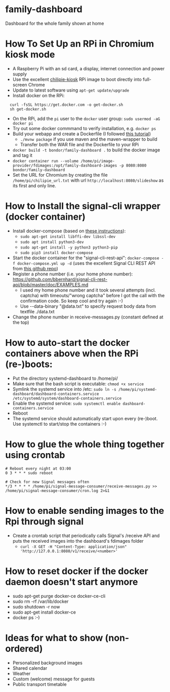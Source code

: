 # family-dashboard
Dashboard for the whole family shown at home


How To Set Up an RPi in Chromium kiosk mode
======
* A Raspberry Pi with an sd card, a display, internet connection and power supply
* Use the excellent [chilipie-kiosk](https://github.com/jareware/chilipie-kiosk/) RPi image to boot directly into full-screen Chrome
* Update to latest software using ```apt-get update/upgrade```
* Install docker on the RPi:
```shell
  curl -fsSL https://get.docker.com -o get-docker.sh
  sh get-docker.sh
```
* On the RPi, add the ```pi``` user to the ```docker``` user group: ```sudo usermod -aG docker pi```
* Try out some docker commmand to verify installation, e.g. ```docker ps```  
* Build your webapp and create a Dockerfile (I followed [this tutorial](https://medium.com/swlh/how-to-run-spring-boot-application-on-raspberry-pi-using-docker-d633e15ffff2))
    * ```./mvnw package``` if you use maven and the maven-wrapper to build
    * Transfer both the WAR file and the Dockerfile to your RPi
* ```docker build -t bondor/family-dashboard .``` to build the docker image and tag it
* ```docker container run --volume /home/pi/image-provider/fdimages:/opt/family-dashboard-images -p 8080:8080 bondor/family-dashboard```
* Set the URL for Chromium by creating the file ```/home/pi/chilipie_url.txt``` with url ```http://localhost:8080/slideshow``` as its first and only line.

How to Install the signal-cli wrapper (docker container)
=======
* Install docker-compose (based on [these instructions](https://www.upswift.io/post/install-docker-compose-on-raspberry-pi)):
    * ```sudo apt-get install libffi-dev libssl-dev```
    * ```sudo apt install python3-dev```
    * ```sudo apt-get install -y python3 python3-pip```
    * ```sudo pip3 install docker-compose```
* Start the docker container for the "signal-cli-rest-api": ```docker-compose -f docker-compose.yml up -d``` (uses the excellent Signal CLI REST API from [this github repo](https://github.com/bbernhard/signal-cli-rest-api/))
* Register a phone number (i.e. your home phone number): https://github.com/bbernhard/signal-cli-rest-api/blob/master/doc/EXAMPLES.md
    * I used my home phone number and it took several attempts (incl. captcha) with timeouts/"wrong captcha" before I got the call with the confirmation code. So keep cool and try again :-)
    * Use --data-binary "@data.txt" to specify request body data from textfile ./data.txt
* Change the phone number in receive-messages.py (constant defined at the top)

How to auto-start the docker containers above when the RPi (re-)boots:
=======
* Put the directory systemd-dashboard to /home/pi/
* Make sure that the bash script is executable: ```chmod +x service```
* Symlink the systemd service into /etc: ```sudo ln -s /home/pi/systemd-dashboard/dashboard-containers.service /etc/systemd/system/dashboard-containers.service```
* Enable the systemd service: ```sudo systemctl enable dashboard-containers.service```
* Reboot
* The systemd service should automatically start upon every (re-)boot. Use systemctl to start/stop the containers :-)

How to glue the whole thing together using crontab
======
```
# Reboot every night at 03:00
0 3 * * * sudo reboot

# Check for new Signal messages often
*/3 * * * * /home/pi/signal-message-consumer/receive-messages.py >> /home/pi/signal-message-consumer/cron.log 2>&1

```

How to enable sending images to the Rpi through signal
======
* Create a crontab script that periodically calls Signal's /receive API and puts the received images into the dashboard's fdimages folder
    * ```curl -X GET -H "Content-Type: application/json" 'http://127.0.0.1:8080/v1/receive/<number>'```

How to reset docker if the docker daemon doesn't start anymore
======
* sudo apt-get purge docker-ce docker-ce-cli
* sudo rm -rf /var/lib/docker
* sudo shutdown -r now
* sudo apt-get install docker-ce
* docker ps :-)

Ideas for what to show (non-ordered)
======
* Personalized background images
* Shared calendar
* Weather
* Custom (welcome) message for guests
* Public transport timetable
